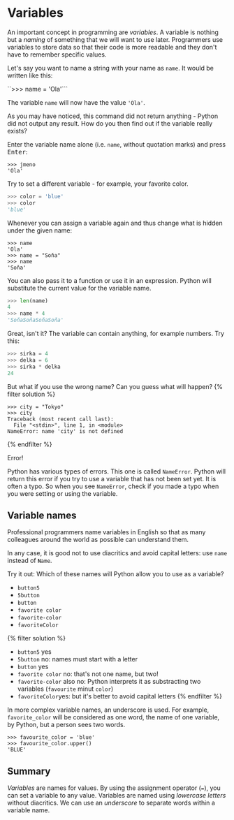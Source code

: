 # Variables

An important concept in programming are *variables*. A variable is nothing but a *naming* of something that we will want to use later. Programmers use variables to store data so that their code is more readable and they don't have to remember specific values.

Let's say you want to name a string with your name as `name`. It would be written like this:

``>>> name = 'Ola'```

The variable `name` will now have the value  `'Ola'`.

As you may have noticed, this command did not return anything - Python did not output any result. How do you then find out if the variable really exists?

Enter the variable name alone (i.e. `name`, without quotation marks) and press <kbd>Enter</kbd>: 
```
>>> jmeno
'Ola'
```

Try to set a different variable - for example, your favorite color.

``` python
>>> color = 'blue'
>>> color
'blue'
``` 

Whenever you can assign a variable again and thus change what is hidden under the given name:

```
>>> name
'Ola'
>>> name = "Soňa"
>>> name
'Soňa'
```

You can also pass it to a function or use it in an expression. Python will substitute the current value for the variable name.

```python
>>> len(name)
4
>>> name * 4
'SoňaSoňaSoňaSoňa'
```

Great, isn't it?
The variable can contain anything, for example numbers. Try this:

```python
>>> sirka = 4
>>> delka = 6
>>> sirka * delka
24
```

But what if you use the wrong name? Can you guess what will happen?
{% filter solution %}
```
>>> city = "Tokyo"
>>> city
Traceback (most recent call last):
  File "<stdin>", line 1, in <module>
NameError: name 'city' is not defined
```
{% endfilter %}

Error!

Python has various types of errors. This one is called `NameError`. Python will return this error if you try to use a variable that has not been set yet. It is often a typo. So when you see `NameError`, check if you made a typo when you were setting or using the variable.

## Variable names
Professional programmers name variables in English so that as many colleagues around the world as possible can understand them. 

In any case, it is good not to use diacritics and avoid capital letters:
use `name` instead of <code><strong>N</strong>ame</code>.

Try it out: Which of these names will Python allow you to use as a variable?

* `button5`
* `5button`
* `button` 
* `favorite color`
* `favorite-color`
* `favoriteColor`

{% filter solution %}
* `button5` yes
* `5button` no: names must start with a letter
* `button` yes
* `favorite color` no: that's not one name, but two!
* `favorite-color` also no: Python interprets it as substracting two variables (`favourite` minut `color`)
* `favoriteColor`yes: but it's better to avoid capital letters
{% endfilter %}

In more complex variable names, an underscore is used. For example, `favorite_color` will be considered as one word, the name of one variable, by Python, but a person sees two words.
```
>>> favourite_color = 'blue'
>>> favourite_color.upper()
'BLUE'
```

## Summary

*Variables* are names for values.
By using the assignment operator (`=`), you can set a variable to any value.
Variables are named using *lowercase letters* without diacritics.
We can use an *underscore* to separate words within a variable name.
